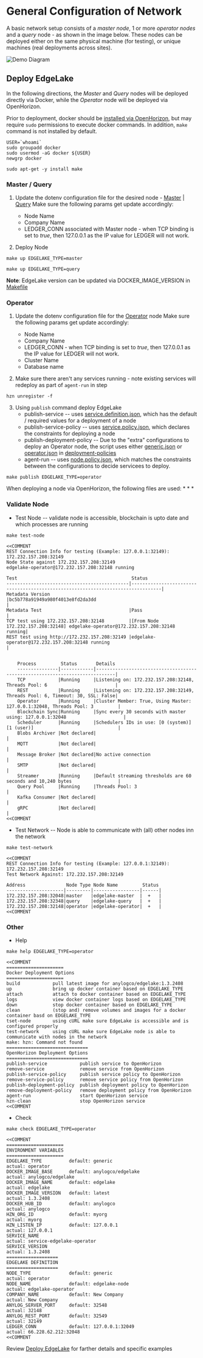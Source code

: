 # General Configuration of Network

A basic network setup consists of a _master node_, 1 or more _operator nodes_  and a _query_ node - as shown in the image below. 
These nodes can be deployed either on the same physical machine (for testing), or unique machines (real deployments across sites).

![Demo Diagram](imgs/deployment_diagram.png)


## Deploy EdgeLake

In the following directions, the _Master_ and _Query_ nodes will be deployed directly via Docker, while the _Operator_ 
node will be deployed via OpenHorizon.  

Prior to deployment, docker should be [installed via OpenHorizon](Documentation/OpenHorizon_install.md), but may require 
`sudo` permissions to execute docker commands. In addition, `make` command is not installed by default. 
```shell
USER=`whoami` 
sudo groupadd docker 
sudo usermod -aG docker ${USER} 
newgrp docker

sudo apt-get -y install make
```

### Master / Query

1. Update the dotenv configuration file for the desired node - [Master](docker-makefiles/edgelake_master.env) | [Query](docker-makefiles/edgelake_query.env)
Make sure the following params get update accordingly:
   * Node Name
   * Company Name
   * LEDGER_CONN associated with Master node - when TCP binding is set to _true_, then 127.0.0.1 as the IP value for LEDGER will not work. 

2. Deploy  Node
```shell
make up EDGELAKE_TYPE=master

make up EDGELAKE_TYPE=query
```
**Note**: EdgeLake version can be updated via DOCKER_IMAGE_VERSION in [Makefile](archive/Makefile)

### Operator

1. Update the dotenv configuration file for the [Operator](docker-makefiles/edgelake_operator.env) node
Make sure the following params get update accordingly:
   * Node Name
   * Company Name
   * LEDGER_CONN - when TCP binding is set to _true_, then 127.0.0.1 as the IP value for LEDGER will not work.
   * Cluster Name 
   * Database name


2. Make sure there aren't any services running - note existing services will redeploy as part of `agent-run` in step
```shell
hzn unregister -f
```

3. Using `publish` command deploy EdgeLake
   * publish-service -- uses [service.definition.json](service.definition.json), which has the default / required values for a deployment of a node 
   * publish-service-policy -- uses [service.policy.json](service.policy.json), which declares the constraints for deploying a node
   * publish-deployment-policy -- Due to the "extra" configurations to deploy an Operator node, the script uses either [generic.json](deployment-policies%2Fgeneric.json) or [operator.json](deployment-policies%2Foperator.json) in [deployment-policies](archive/deployment-policies) 
   * agent-run -- uses [node.policy.json](node.policy.json), which matches the constraints between the configurations to decide servicees to deploy. 
```shell
make publish EDGELAKE_TYPE=operator
```

When deploying a node via OpenHorizon, the following files are used: 
* 
* 
* 

### Validate Node

* Test Node -- validate node is accessible,  blockchain is upto date and which processes are running
```shell
make test-node 

<<COMMENT
REST Connection Info for testing (Example: 127.0.0.1:32149):
172.232.157.208:32149
Node State against 172.232.157.208:32149
edgelake-operator@172.232.157.208:32148 running

Test                                          Status                                                                            
---------------------------------------------|---------------------------------------------------------------------------------|
Metadata Version                             |bc5b778a91949a980f4013e8fd2da3dd                                                 |
Metadata Test                                |Pass                                                                             |
TCP test using 172.232.157.208:32148         |[From Node 172.232.157.208:32148] edgelake-operator@172.232.157.208:32148 running|
REST test using http://172.232.157.208:32149 |edgelake-operator@172.232.157.208:32148 running                                  |


    Process         Status       Details                                                                       
    ---------------|------------|-----------------------------------------------------------------------------|
    TCP            |Running     |Listening on: 172.232.157.208:32148, Threads Pool: 6                         |
    REST           |Running     |Listening on: 172.232.157.208:32149, Threads Pool: 6, Timeout: 30, SSL: False|
    Operator       |Running     |Cluster Member: True, Using Master: 127.0.0.1:32048, Threads Pool: 3         |
    Blockchain Sync|Running     |Sync every 30 seconds with master using: 127.0.0.1:32048                     |
    Scheduler      |Running     |Schedulers IDs in use: [0 (system)] [1 (user)]                               |
    Blobs Archiver |Not declared|                                                                             |
    MQTT           |Not declared|                                                                             |
    Message Broker |Not declared|No active connection                                                         |
    SMTP           |Not declared|                                                                             |
    Streamer       |Running     |Default streaming thresholds are 60 seconds and 10,240 bytes                 |
    Query Pool     |Running     |Threads Pool: 3                                                              |
    Kafka Consumer |Not declared|                                                                             |
    gRPC           |Not declared|                                                                             |
<<COMMENT
```

* Test Network -- Node is able to communicate with (all) other nodes inn the network 
```shell
make test-network

<<COMMENT
REST Connection Info for testing (Example: 127.0.0.1:32149):
172.232.157.208:32149 
Test Network Against: 172.232.157.208:32149

Address               Node Type Node Name         Status 
---------------------|---------|-----------------|------|
172.232.157.208:32048|master   |edgelake-master  |  +   |
172.232.157.208:32348|query    |edgelake-query   |  +   |
172.232.157.208:32148|operator |edgelake-operator|  +   |
<<COMMENT
```

### Other
* Help 
```shell
make help EDGELAKE_TYPE=operator

<<COMMENT
=====================
Docker Deployment Options
=====================
build            pull latest image for anylogco/edgelake:1.3.2408
up               bring up docker container based on EDGELAKE_TYPE
attach           attach to docker container based on EDGELAKE_TYPE
logs             view docker container logs based on EDGELAKE_TYPE
down             stop docker container based on EDGELAKE_TYPE
clean            (stop and) remove volumes and images for a docker container basd on EDGELAKE_TYPE
tset-node        using cURL make sure EdgeLake is accessible and is configured properly
test-network     using cURL make sure EdgeLake node is able to communicate with nodes in the network
make: hzn: Command not found
==============================
OpenHorizon Deployment Options
==============================
publish-service            publish service to OpenHorizon
remove-service             remove service from OpenHorizon
publish-service-policy     publish service policy to OpenHorizon
remove-service-policy      remove service policy from OpenHorizon
publish-deployment-policy  publish deployment policy to OpenHorizon
remove-deployment-policy   remove deployment policy from OpenHorizon
agent-run                  start OpenHorizon service
hzn-clean                  stop OpenHorizon service
<<COMMENT
```
* Check
```shell
make check EDGELAKE_TYPE=operator

<<COMMENT
=====================
ENVIRONMENT VARIABLES
=====================
EDGELAKE_TYPE          default: generic                               actual: operator
DOCKER_IMAGE_BASE      default: anylogco/edgelake                     actual: anylogco/edgelake
DOCKER_IMAGE_NAME      default: edgelake                              actual: edgelake
DOCKER_IMAGE_VERSION   default: latest                                actual: 1.3.2408
DOCKER_HUB_ID          default: anylogco                              actual: anylogco
HZN_ORG_ID             default: myorg                                 actual: myorg
HZN_LISTEN_IP          default: 127.0.0.1                             actual: 127.0.0.1
SERVICE_NAME                                                          actual: service-edgelake-operator
SERVICE_VERSION                                                       actual: 1.3.2408
===================
EDGELAKE DEFINITION
===================
NODE_TYPE              default: generic                               actual: operator
NODE_NAME              default: edgelake-node                         actual: edgelake-operator
COMPANY_NAME           default: New Company                           actual: New Company
ANYLOG_SERVER_PORT     default: 32548                                 actual: 32148
ANYLOG_REST_PORT       default: 32549                                 actual: 32149
LEDGER_CONN            default: 127.0.0.1:32049                       actual: 66.228.62.212:32048
<<COMMENT
```

Review [Deploy EdgeLake](https://edgelake.github.io/docs/training/quick_start.html) for farther details and specific examples
 